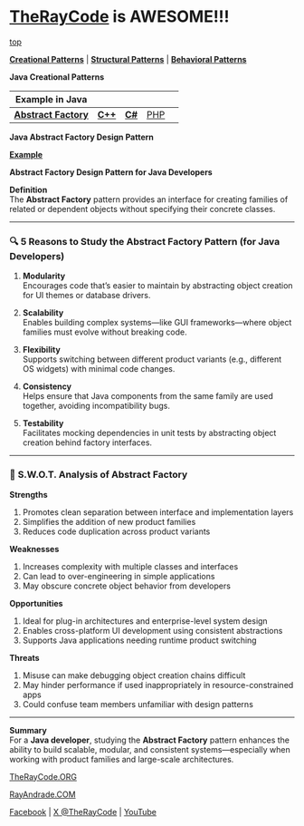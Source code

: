 # [TheRayCode](../../README.md) is AWESOME!!!

[top](../README.md)

**[Creational Patterns](../README.md)** | **[Structural Patterns](../Structural/README.md)** | **[Behavioral Patterns](../Behavioral/README.md)**

**Java Creational Patterns**


|Example in Java|   |   |   |   |
|---|---|---|---|---|
| [**Abstract Factory**](README.md) | [**C++**](../../../CPP/Creational/AbstractFactory/README.md) | [**C#**](../../../Csharp/Creational/AbstractFactory/README.md) | [PHP](../../../PHP/Creational/AbstractFactory/README.md) |

**Java Abstract Factory Design Pattern**

[**Example**](Example/README.md)

**Abstract Factory Design Pattern for Java Developers**

**Definition**  
The **Abstract Factory** pattern provides an interface for creating families of related or dependent objects without specifying their concrete classes.

---

### 🔍 **5 Reasons to Study the Abstract Factory Pattern (for Java Developers)**

1. **Modularity**  
Encourages code that’s easier to maintain by abstracting object creation for UI themes or database drivers.

2. **Scalability**  
Enables building complex systems—like GUI frameworks—where object families must evolve without breaking code.

3. **Flexibility**  
Supports switching between different product variants (e.g., different OS widgets) with minimal code changes.

4. **Consistency**  
Helps ensure that Java components from the same family are used together, avoiding incompatibility bugs.

5. **Testability**  
Facilitates mocking dependencies in unit tests by abstracting object creation behind factory interfaces.

---

### 🧠 **S.W.O.T. Analysis of Abstract Factory**

**Strengths**  
1. Promotes clean separation between interface and implementation layers  
2. Simplifies the addition of new product families  
3. Reduces code duplication across product variants  

**Weaknesses**  
1. Increases complexity with multiple classes and interfaces  
2. Can lead to over-engineering in simple applications  
3. May obscure concrete object behavior from developers  

**Opportunities**  
1. Ideal for plug-in architectures and enterprise-level system design  
2. Enables cross-platform UI development using consistent abstractions  
3. Supports Java applications needing runtime product switching  

**Threats**  
1. Misuse can make debugging object creation chains difficult  
2. May hinder performance if used inappropriately in resource-constrained apps  
3. Could confuse team members unfamiliar with design patterns  

---

**Summary**  
For a **Java developer**, studying the **Abstract Factory** pattern enhances the ability to build scalable, modular, and consistent systems—especially when working with product families and large-scale architectures.


[TheRayCode.ORG](https://www.TheRayCode.org)

[RayAndrade.COM](https://www.RayAndrade.com)

[Facebook](https://www.facebook.com/TheRayCode/) | [X @TheRayCode](https://www.x.com/TheRayCode/) | [YouTube](https://www.youtube.com/TheRayCode/)
